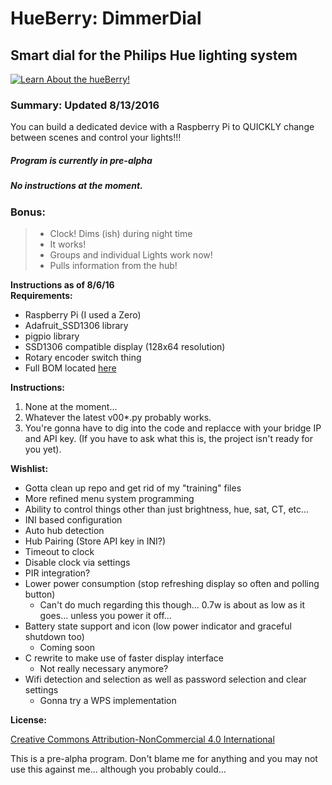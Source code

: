 HueBerry: DimmerDial
=============
## Smart dial for the Philips Hue lighting system 

[![Learn About the hueBerry!](http://i.imgur.com/zl9XxJq.jpg)](https://youtu.be/YTvbsL82ZcM?t=1m3s "hueBerry is awesome!")

### Summary: Updated 8/13/2016
You can build a dedicated device with a Raspberry Pi to QUICKLY change between scenes and control your lights!!! 

##### Program is currently in pre-alpha
##### No instructions at the moment. 

### Bonus:

>  * Clock! Dims (ish) during night time
>  * It works! 
>  * Groups and individual Lights work now! 
>  * Pulls information from the hub!


**Instructions as of 8/6/16**  
**Requirements:**

  * Raspberry Pi (I used a Zero)
  * Adafruit_SSD1306 library
  * pigpio library
  * SSD1306 compatible display (128x64 resolution)
  * Rotary encoder switch thing 
  * Full BOM located [here](https://docs.google.com/spreadsheets/d/18q5wE9IcbJ1D823ktt4ZN7Fp1JHZutR4hCld2env4vI/edit?usp=sharing)
	
**Instructions:**

  1. None at the moment... 
  2. Whatever the latest v00*.py probably works.
  3. You're gonna have to dig into the code and replacce with your bridge IP and API key. (If you have to ask what this is, the project isn't ready for you yet). 
		
		  	 
**Wishlist:**

  * Gotta clean up repo and get rid of my "training" files
  * More refined menu system programming
  * Ability to control things other than just brightness, hue, sat, CT, etc...
  * INI based configuration 
  * Auto hub detection
  * Hub Pairing (Store API key in INI?) 
  * Timeout to clock
  * Disable clock via settings
  * PIR integration?
  * Lower power consumption (stop refreshing display so often and polling button)
    * Can't do much regarding this though... 0.7w is about as low as it goes... unless you power it off... 
  * Battery state support and icon (low power indicator and graceful shutdown too)
    * Coming soon 
  * C rewrite to make use of faster display interface
    * Not really necessary anymore? 
  * Wifi detection and selection as well as password selection and clear settings
    * Gonna try a WPS implementation 
	
	
**License:** 

[Creative Commons Attribution-NonCommercial 4.0 International ](https://creativecommons.org/licenses/by-nc/4.0/)  

This is a pre-alpha program. Don't blame me for anything and you may not use this against me... although you probably could... 